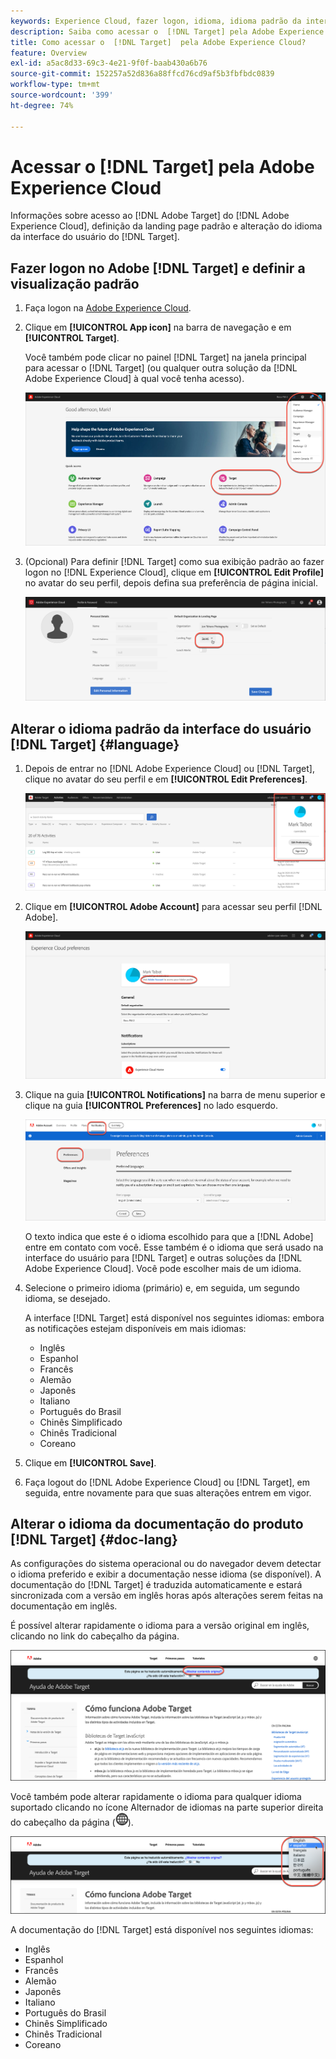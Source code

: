 ```yaml
---
keywords: Experience Cloud, fazer logon, idioma, idioma padrão da interface do usuário, idioma padrão
description: Saiba como acessar o  [!DNL Target] pela Adobe Experience Cloud, definir sua exibição padrão e alterar o idioma da interface do usuário do  [!DNL Target] e da documentação.
title: Como acessar o  [!DNL Target]  pela Adobe Experience Cloud?
feature: Overview
exl-id: a5ac8d33-69c3-4e21-9f0f-baab430a6b76
source-git-commit: 152257a52d836a88ffcd76cd9af5b3fbfbdc0839
workflow-type: tm+mt
source-wordcount: '399'
ht-degree: 74%

---
```


# Acessar o [!DNL Target] pela Adobe Experience Cloud

Informações sobre acesso ao [!DNL Adobe Target] do [!DNL Adobe Experience Cloud], definição da landing page padrão e alteração do idioma da interface do usuário do [!DNL Target].

## Fazer logon no Adobe [!DNL Target] e definir a visualização padrão

1. Faça logon na [Adobe Experience Cloud](https://experience.adobe.com/).

1. Clique em **[!UICONTROL App icon]** na barra de navegação e em **[!UICONTROL Target]**.

   Você também pode clicar no painel [!DNL Target] na janela principal para acessar o [!DNL Target] (ou qualquer outra solução da [!DNL Adobe Experience Cloud] à qual você tenha acesso).

   ![Ícone do aplicativo](/help/main/c-intro/assets/appmenu-new.png)

1. (Opcional) Para definir [!DNL Target] como sua exibição padrão ao fazer logon no [!DNL Experience Cloud], clique em **[!UICONTROL Edit Profile]** no avatar do seu perfil, depois defina sua preferência de página inicial.

   ![Página de aterrissagem](/help/main/c-intro/assets/pagepref-new.png)

## Alterar o idioma padrão da interface do usuário [!DNL Target] {#language}

1. Depois de entrar no [!DNL Adobe Experience Cloud] ou [!DNL Target], clique no avatar do seu perfil e em **[!UICONTROL Edit Preferences]**.

   ![Editar perfil](/help/main/c-intro/assets/change-language.png)

1. Clique em **[!UICONTROL Adobe Account]** para acessar seu perfil [!DNL Adobe].

   ![Conta da Adobe](/help/main/c-intro/assets/adobe-account.png)

1. Clique na guia **[!UICONTROL Notifications]** na barra de menu superior e clique na guia **[!UICONTROL Preferences]** no lado esquerdo.

   ![Idiomas de preferência](/help/main/c-intro/assets/prefered-language.png)

   O texto indica que este é o idioma escolhido para que a [!DNL Adobe] entre em contato com você. Esse também é o idioma que será usado na interface do usuário para [!DNL Target] e outras soluções da [!DNL Adobe Experience Cloud]. Você pode escolher mais de um idioma.

1. Selecione o primeiro idioma (primário) e, em seguida, um segundo idioma, se desejado.

   A interface [!DNL Target] está disponível nos seguintes idiomas: embora as notificações estejam disponíveis em mais idiomas:

   * Inglês
   * Espanhol
   * Francês
   * Alemão
   * Japonês
   * Italiano
   * Português do Brasil
   * Chinês Simplificado
   * Chinês Tradicional
   * Coreano

1. Clique em **[!UICONTROL Save]**.

1. Faça logout do [!DNL Adobe Experience Cloud] ou [!DNL Target], em seguida, entre novamente para que suas alterações entrem em vigor.

## Alterar o idioma da documentação do produto [!DNL Target] {#doc-lang}

As configurações do sistema operacional ou do navegador devem detectar o idioma preferido e exibir a documentação nesse idioma (se disponível). A documentação do [!DNL Target] é traduzida automaticamente e estará sincronizada com a versão em inglês horas após alterações serem feitas na documentação em inglês.

É possível alterar rapidamente o idioma para a versão original em inglês, clicando no link do cabeçalho da página.

![Alterar para o idioma original](/help/main/c-intro/assets/mt-original.png)

Você também pode alterar rapidamente o idioma para qualquer idioma suportado clicando no ícone Alternador de idiomas na parte superior direita do cabeçalho da página (![alternador de idiomas](/help/main/c-intro/assets/icon-language-switcher.png)).

![alternador de idiomas](/help/main/c-intro/assets/language-switcher.png)

A documentação do [!DNL Target] está disponível nos seguintes idiomas:

* Inglês
* Espanhol
* Francês
* Alemão
* Japonês
* Italiano
* Português do Brasil
* Chinês Simplificado
* Chinês Tradicional
* Coreano
